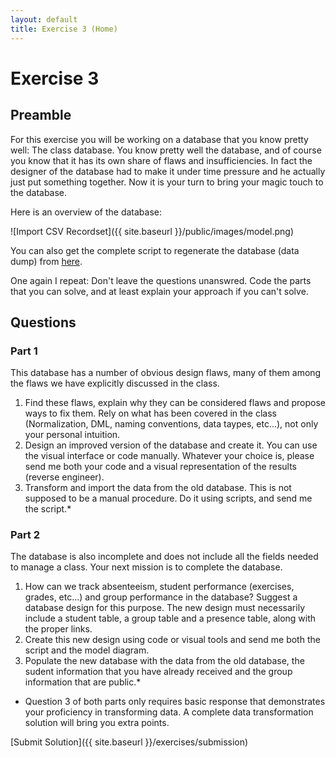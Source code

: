 ```yaml
---
layout: default
title: Exercise 3 (Home)
---
```


# Exercise 3

## Preamble

For this exercise you will be working on a database that you know pretty well: The class database. You know pretty well the database, and of course you know that it has its own share of flaws and insufficiencies. In fact the designer of the database had to make it under time pressure and he actually just put something together. Now it is your turn to bring your magic touch to the database.

Here is an overview of the database:

![Import CSV Recordset]({{ site.baseurl }}/public/images/model.png)

You can also get the complete script to regenerate the database (data dump) from [here](https://gist.github.com/retrography/cd808312e131df2d5f3f). 

One again I repeat: Don't leave the questions unanswred. Code the parts that you can solve, and at least explain your approach if you can't solve.

## Questions

### Part 1

This database has a number of obvious design flaws, many of them among the flaws we have explicitly discussed in the class. 

1) Find these flaws, explain why they can be considered flaws and propose ways to fix them. Rely on what has been covered in the class (Normalization, DML, naming conventions, data taypes, etc...), not only your personal intuition. 
2) Design an improved version of the database and create it. You can use the visual interface or code manually. Whatever your choice is, please send me both your code and a visual representation of the results (reverse engineer).
3) Transform and import the data from the old database. This is not supposed to be a manual procedure. Do it using scripts, and send me the script.*

### Part 2

The database is also incomplete and does not include all the fields needed to manage a class. Your next mission is to complete the database.

1) How can we track absenteeism, student performance (exercises, grades, etc...) and group performance in the database? Suggest a database design for this purpose. The new design must necessarily include a student table, a group table and a presence table, along with the proper links.
2) Create this new design using code or visual tools and send me both the script and the model diagram.
3) Populate the new database with the data from the old database, the sudent information that you have already received and the group information that are public.*

* Question 3 of both parts only requires basic response that demonstrates your proficiency in transforming data. A complete data transformation solution will bring you extra points.

[Submit Solution]({{ site.baseurl }}/exercises/submission)
